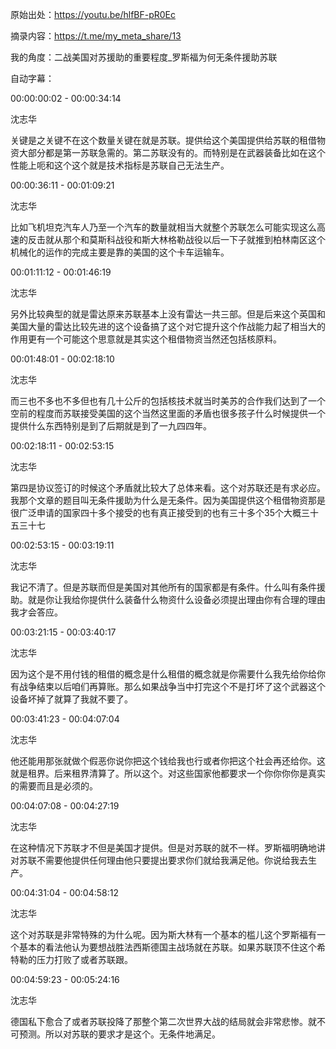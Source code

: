 原始出处：https://youtu.be/hlfBF-pR0Ec

摘录内容：https://t.me/my_meta_share/13

我的角度：二战美国对苏援助的重要程度_罗斯福为何无条件援助苏联

自动字幕：

00:00:00:02 - 00:00:34:14

沈志华

关键是之关键不在这个数量关键在就是苏联。提供给这个美国提供给苏联的租借物资大部分都是第一苏联急需的。第二苏联没有的。而特别是在武器装备比如在这个性能上呃和这个这个就是技术指标是苏联自己无法生产。

00:00:36:11 - 00:01:09:21

沈志华

比如飞机坦克汽车人乃至一个汽车的数量就相当大就整个苏联怎么可能实现这么高速的反击就从那个和莫斯科战役和斯大林格勒战役以后一下子就推到柏林南区这个机械化的运作的完成主要是靠的美国的这个卡车运输车。

00:01:11:12 - 00:01:46:19

沈志华

另外比较典型的就是雷达原来苏联基本上没有雷达一共三部。但是后来这个英国和美国大量的雷达比较先进的这个设备搞了这个对它提升这个作战能力起了相当大的作用更有一个可能这个思意就是其实这个租借物资当然还包括核原料。

00:01:48:01 - 00:02:18:10

沈志华

而三也不多也不多但也有几十公斤的包括核技术就当时美苏的合作我们达到了一个空前的程度而苏联接受美国的这个当然这里面的矛盾也很多孩子什么时候提供一个提供什么东西特别是到了后期就是到了一九四四年。

00:02:18:11 - 00:02:53:15

沈志华

第四是协议签订的时候这个矛盾就比较大了总体来看。这个对苏联还是有求必应。我那个文章的题目叫无条件援助为什么是无条件。因为美国提供这个租借物资那是很广泛申请的国家四十多个接受的也有真正接受到的也有三十多个35个大概三十五三十七

00:02:53:15 - 00:03:19:11

沈志华

我记不清了。但是苏联而但是美国对其他所有的国家都是有条件。什么叫有条件援助。就是你让我给你提供什么装备什么物资什么设备必须提出理由你有合理的理由我才会答应。

00:03:21:15 - 00:03:40:17

沈志华

因为这个是不用付钱的租借的概念是什么租借的概念就是你需要什么我先给你给你有战争结束以后咱们再算账。那么如果战争当中打完这个不是打坏了这个武器这个设备坏掉了就算了我就不要了。

00:03:41:23 - 00:04:07:04

沈志华

他还能用那张就做个假恶你说你把这个钱给我也行或者你把这个社会再还给你。这就是租界。后来租界清算了。所以这个。对这些国家他都要求一个你你你你是真实的需要而且是必须的。

00:04:07:08 - 00:04:27:19

沈志华

在这种情况下苏联才不但是美国才提供。但是对苏联的就不一样。罗斯福明确地讲对苏联不需要他提供任何理由他只要提出要求你们就给我满足他。你说给我去生产。

00:04:31:04 - 00:04:58:12

沈志华

这个对苏联是非常特殊的为什么呢。因为斯大林有一个基本的槛儿这个罗斯福有一个基本的看法他认为要想战胜法西斯德国主战场就在苏联。如果苏联顶不住这个希特勒的压力打败了或者苏联跟。

00:04:59:23 - 00:05:24:16

沈志华

德国私下愈合了或者苏联投降了那整个第二次世界大战的结局就会非常悲惨。就不可预测。所以对苏联的要求才是这个。无条件地满足。

